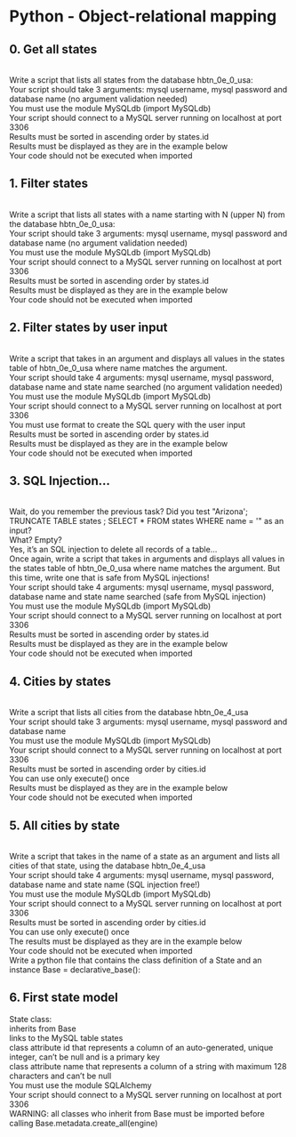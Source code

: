 <h1>Python - Object-relational mapping</h1>
<h2>0. Get all states</h2>
<br>
Write a script that lists all states from the database hbtn_0e_0_usa:
<br>
Your script should take 3 arguments: mysql username, mysql password and database name (no argument validation needed)
<br>You must use the module MySQLdb (import MySQLdb)
<br>Your script should connect to a MySQL server running on localhost at port 3306
<br>Results must be sorted in ascending order by states.id
<br>Results must be displayed as they are in the example below
<br>Your code should not be executed when imported
<br>
<h2>1. Filter states</h2>
<br>
Write a script that lists all states with a name starting with N (upper N) from the database hbtn_0e_0_usa:
<br>
Your script should take 3 arguments: mysql username, mysql password and database name (no argument validation needed)
<br>You must use the module MySQLdb (import MySQLdb)
<br>Your script should connect to a MySQL server running on localhost at port 3306
<br>Results must be sorted in ascending order by states.id
<br>Results must be displayed as they are in the example below
<br>Your code should not be executed when imported
<br>
<h2>2. Filter states by user input</h2>
<br>
Write a script that takes in an argument and displays all values in the states table of hbtn_0e_0_usa where name matches the argument.
<br>
Your script should take 4 arguments: mysql username, mysql password, database name and state name searched (no argument validation needed)<br>
You must use the module MySQLdb (import MySQLdb)<br>
Your script should connect to a MySQL server running on localhost at port 3306<br>
You must use format to create the SQL query with the user input<br>
Results must be sorted in ascending order by states.id<br>
Results must be displayed as they are in the example below<br>
Your code should not be executed when imported<br>
<h2>3. SQL Injection...</h2>
<br>
Wait, do you remember the previous task? Did you test "Arizona'; TRUNCATE TABLE states ; SELECT * FROM states WHERE name = '" as an input?
<br>
What? Empty?
<br>
Yes, it’s an SQL injection to delete all records of a table…
<br>
Once again, write a script that takes in arguments and displays all values in the states table of hbtn_0e_0_usa where name matches the argument. But this time, write one that is safe from MySQL injections!
<br>
Your script should take 4 arguments: mysql username, mysql password, database name and state name searched (safe from MySQL injection)<br>
You must use the module MySQLdb (import MySQLdb)<br>
Your script should connect to a MySQL server running on localhost at port 3306<br>
Results must be sorted in ascending order by states.id<br>
Results must be displayed as they are in the example below<br>
Your code should not be executed when imported<br>
<h2>4. Cities by states</h2>
<br>
Write a script that lists all cities from the database hbtn_0e_4_usa
<br>
Your script should take 3 arguments: mysql username, mysql password and database name<br>
You must use the module MySQLdb (import MySQLdb)<br>
Your script should connect to a MySQL server running on localhost at port 3306<br>
Results must be sorted in ascending order by cities.id<br>
You can use only execute() once<br>
Results must be displayed as they are in the example below<br>
Your code should not be executed when imported<br>
<h2>5. All cities by state</h2>
<br>
Write a script that takes in the name of a state as an argument and lists all cities of that state, using the database hbtn_0e_4_usa
<br>
Your script should take 4 arguments: mysql username, mysql password, database name and state name (SQL injection free!)<br>
You must use the module MySQLdb (import MySQLdb)<br>
Your script should connect to a MySQL server running on localhost at port 3306<br>
Results must be sorted in ascending order by cities.id<br>
You can use only execute() once<br>
The results must be displayed as they are in the example below<br>
Your code should not be executed when imported<br>
Write a python file that contains the class definition of a State and an instance Base = declarative_base():
<h2>6. First state model</h2>
State class:<br>
inherits from Base<br>
links to the MySQL table states<br>
class attribute id that represents a column of an auto-generated, unique integer, can’t be null and is a primary key<br>
class attribute name that represents a column of a string with maximum 128 characters and can’t be null<br>
You must use the module SQLAlchemy<br>
Your script should connect to a MySQL server running on localhost at port 3306<br>
WARNING: all classes who inherit from Base must be imported before calling Base.metadata.create_all(engine)<br>
